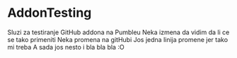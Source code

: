 # AddonTesting
Sluzi za testiranje GitHub addona na Pumbleu
Neka izmena da vidim da li ce se tako primeniti
Neka promena na gitHubi
Jos jedna linija promene jer tako mi treba
A sada jos nesto i bla bla bla :O
